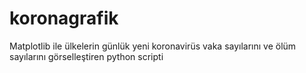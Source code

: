 # koronagrafik
Matplotlib ile ülkelerin günlük yeni koronavirüs vaka sayılarını ve ölüm sayılarını görselleştiren python scripti
